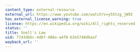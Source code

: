 ```yaml
---
content_type: external-resource
external_url: https://www.youtube.com/watch?v=y55tzg_jW9I
has_external_license_warning: true
license: https://en.wikipedia.org/wiki/All_rights_reserved
status: ''
title: Snell's Law
uid: 7743d66c-4d6f-488a-a4f8-b3e5748dbaaf
wayback_url: ''
---
```

